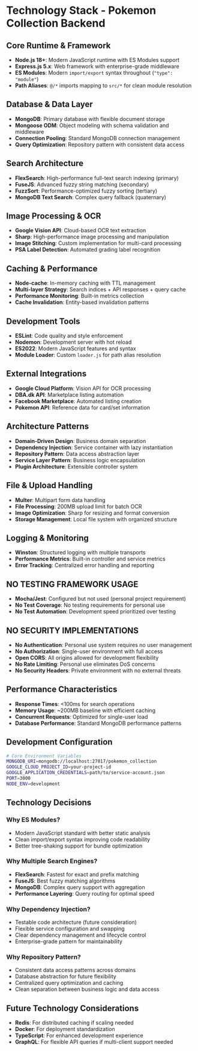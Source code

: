 # Technology Stack - Pokemon Collection Backend

## Core Runtime & Framework
- **Node.js 18+**: Modern JavaScript runtime with ES Modules support
- **Express.js 5.x**: Web framework with enterprise-grade middleware
- **ES Modules**: Modern `import/export` syntax throughout (`"type": "module"`)
- **Path Aliases**: `@/*` imports mapping to `src/*` for clean module resolution

## Database & Data Layer
- **MongoDB**: Primary database with flexible document storage
- **Mongoose ODM**: Object modeling with schema validation and middleware
- **Connection Pooling**: Standard MongoDB connection management
- **Query Optimization**: Repository pattern with consistent data access

## Search Architecture
- **FlexSearch**: High-performance full-text search indexing (primary)
- **FuseJS**: Advanced fuzzy string matching (secondary)
- **FuzzSort**: Performance-optimized fuzzy sorting (tertiary)
- **MongoDB Text Search**: Complex query fallback (quaternary)

## Image Processing & OCR
- **Google Vision API**: Cloud-based OCR text extraction
- **Sharp**: High-performance image processing and manipulation
- **Image Stitching**: Custom implementation for multi-card processing
- **PSA Label Detection**: Automated grading label recognition

## Caching & Performance
- **Node-cache**: In-memory caching with TTL management
- **Multi-layer Strategy**: Search indices + API responses + query cache
- **Performance Monitoring**: Built-in metrics collection
- **Cache Invalidation**: Entity-based invalidation patterns

## Development Tools
- **ESLint**: Code quality and style enforcement
- **Nodemon**: Development server with hot reload
- **ES2022**: Modern JavaScript features and syntax
- **Module Loader**: Custom `loader.js` for path alias resolution

## External Integrations
- **Google Cloud Platform**: Vision API for OCR processing
- **DBA.dk API**: Marketplace listing automation
- **Facebook Marketplace**: Automated listing creation
- **Pokemon API**: Reference data for card/set information

## Architecture Patterns
- **Domain-Driven Design**: Business domain separation
- **Dependency Injection**: Service container with lazy instantiation
- **Repository Pattern**: Data access abstraction layer
- **Service Layer Pattern**: Business logic encapsulation
- **Plugin Architecture**: Extensible controller system

## File & Upload Handling
- **Multer**: Multipart form data handling
- **File Processing**: 200MB upload limit for batch OCR
- **Image Optimization**: Sharp for resizing and format conversion
- **Storage Management**: Local file system with organized structure

## Logging & Monitoring
- **Winston**: Structured logging with multiple transports
- **Performance Metrics**: Built-in controller and service metrics
- **Error Tracking**: Centralized error handling and reporting

## **NO TESTING FRAMEWORK USAGE**
- **Mocha/Jest**: Configured but not used (personal project requirement)
- **No Test Coverage**: No testing requirements for personal use
- **No Test Automation**: Development speed prioritized over testing

## **NO SECURITY IMPLEMENTATIONS**
- **No Authentication**: Personal use system requires no user management
- **No Authorization**: Single-user environment with full access
- **Open CORS**: All origins allowed for development flexibility
- **No Rate Limiting**: Personal use eliminates DoS concerns
- **No Security Headers**: Private environment with no external threats

## Performance Characteristics
- **Response Times**: <100ms for search operations
- **Memory Usage**: ~200MB baseline with efficient caching
- **Concurrent Requests**: Optimized for single-user load
- **Database Performance**: Standard MongoDB performance patterns

## Development Configuration
```bash
# Core Environment Variables
MONGODB_URI=mongodb://localhost:27017/pokemon_collection
GOOGLE_CLOUD_PROJECT_ID=your-project-id
GOOGLE_APPLICATION_CREDENTIALS=path/to/service-account.json
PORT=3000
NODE_ENV=development
```

## Technology Decisions

### Why ES Modules?
- Modern JavaScript standard with better static analysis
- Clean import/export syntax improving code readability
- Better tree-shaking support for bundle optimization

### Why Multiple Search Engines?
- **FlexSearch**: Fastest for exact and prefix matching
- **FuseJS**: Best fuzzy matching algorithms
- **MongoDB**: Complex query support with aggregation
- **Performance Layering**: Query routing for optimal speed

### Why Dependency Injection?
- Testable code architecture (future consideration)
- Flexible service configuration and swapping
- Clear dependency management and lifecycle control
- Enterprise-grade pattern for maintainability

### Why Repository Pattern?
- Consistent data access patterns across domains
- Database abstraction for future flexibility
- Centralized query optimization and caching
- Clean separation between business logic and data access

## Future Technology Considerations
- **Redis**: For distributed caching if scaling needed
- **Docker**: For deployment standardization
- **TypeScript**: For enhanced development experience
- **GraphQL**: For flexible API queries if multi-client support needed
